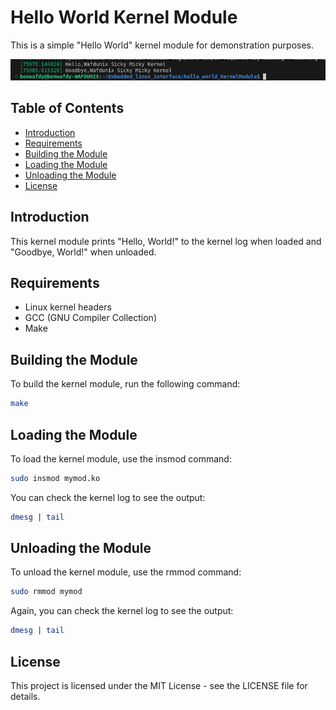


# Hello World Kernel Module

This is a simple "Hello World" kernel module for demonstration purposes.

![alt text](image.png)

## Table of Contents

- [Introduction](#introduction)
- [Requirements](#requirements)
- [Building the Module](#building-the-module)
- [Loading the Module](#loading-the-module)
- [Unloading the Module](#unloading-the-module)
- [License](#license)

## Introduction

This kernel module prints "Hello, World!" to the kernel log when loaded and "Goodbye, World!" when unloaded.

## Requirements

- Linux kernel headers
- GCC (GNU Compiler Collection)
- Make

## Building the Module

To build the kernel module, run the following command:

```sh
make
```

## Loading the Module

To load the kernel module, use the insmod command:

```sh
sudo insmod mymod.ko
```

You can check the kernel log to see the output:

```sh
dmesg | tail
```

## Unloading the Module

To unload the kernel module, use the rmmod command:

```sh
sudo rmmod mymod
```

Again, you can check the kernel log to see the output:

```sh
dmesg | tail
```

## License
This project is licensed under the MIT License - see the LICENSE file for details.

